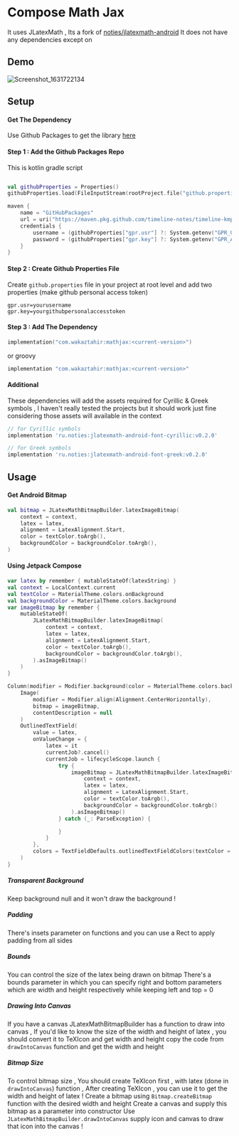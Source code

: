 # Compose Math Jax

It uses JLatexMath , Its a fork of [noties/jlatexmath-android](https://github.com/noties/jlatexmath-android)
It does not have any dependencies except on
## Demo

![Screenshot_1631722134](https://user-images.githubusercontent.com/42442700/133469585-bb5a0a9e-5c47-4cda-806a-054c7a9ef22d.png)

## Setup

#### Get The Dependency

Use Github Packages to get the library [here](https://github.com/timeline-notes/compose-mathjax/packages/1191711)

#### Step 1 : Add the Github Packages Repo

This is kotlin gradle script

```kotlin

val githubProperties = Properties()
githubProperties.load(FileInputStream(rootProject.file("github.properties")))

maven {
    name = "GitHubPackages"
    url = uri("https://maven.pkg.github.com/timeline-notes/timeline-kmp")
    credentials {
        username = (githubProperties["gpr.usr"] ?: System.getenv("GPR_USER")).toString()
        password = (githubProperties["gpr.key"] ?: System.getenv("GPR_API_KEY")).toString()
    }
}
```

#### Step 2 : Create Github Properties File

Create `github.properties` file in your project at root level and add two properties (make github personal access token)

```properties
gpr.usr=yourusername
gpr.key=yourgithubpersonalaccesstoken
```

#### Step 3 : Add The Dependency

```kotlin
implementation("com.wakaztahir:mathjax:<current-version>")
```

or groovy

```groovy
implementation "com.wakaztahir:mathjax:<current-version>"
```

#### Additional

These dependencies will add the assets required for Cyrillic & Greek symbols , I haven't really tested the projects but
it should work just fine considering those assets will available in the context

```groovy
// for Cyrillic symbols
implementation 'ru.noties:jlatexmath-android-font-cyrillic:v0.2.0'

// for Greek symbols 
implementation 'ru.noties:jlatexmath-android-font-greek:v0.2.0'
```

## Usage

#### Get Android Bitmap

```kotlin
val bitmap = JLatexMathBitmapBuilder.latexImageBitmap(
    context = context,
    latex = latex,
    alignment = LatexAlignment.Start,
    color = textColor.toArgb(),
    backgroundColor = backgroundColor.toArgb(),
)
```

#### Using Jetpack Compose

```kotlin
var latex by remember { mutableStateOf(latexString) }
val context = LocalContext.current
val textColor = MaterialTheme.colors.onBackground
val backgroundColor = MaterialTheme.colors.background
var imageBitmap by remember {
    mutableStateOf(
        JLatexMathBitmapBuilder.latexImageBitmap(
            context = context,
            latex = latex,
            alignment = LatexAlignment.Start,
            color = textColor.toArgb(),
            backgroundColor = backgroundColor.toArgb(),
        ).asImageBitmap()
    )
}

Column(modifier = Modifier.background(color = MaterialTheme.colors.background)) {
    Image(
        modifier = Modifier.align(Alignment.CenterHorizontally),
        bitmap = imageBitmap,
        contentDescription = null
    )
    OutlinedTextField(
        value = latex,
        onValueChange = {
            latex = it
            currentJob?.cancel()
            currentJob = lifecycleScope.launch {
                try {
                    imageBitmap = JLatexMathBitmapBuilder.latexImageBitmap(
                        context = context,
                        latex = latex,
                        alignment = LatexAlignment.Start,
                        color = textColor.toArgb(),
                        backgroundColor = backgroundColor.toArgb()
                    ).asImageBitmap()
                } catch (_: ParseException) {

                }
            }
        },
        colors = TextFieldDefaults.outlinedTextFieldColors(textColor = textColor)
    )
}
```

##### Transparent Background
Keep background null and it won't draw the background !

##### Padding
There's insets parameter on functions and you can use a Rect
to apply padding from all sides

##### Bounds
You can control the size of the latex being drawn on bitmap
There's a bounds parameter in which you can specify right and bottom
parameters which are width and height respectively while keeping
left and top = 0

##### Drawing Into Canvas
If you have a canvas JLatexMathBitmapBuilder has a function
to draw into canvas , If you'd like to know the size of the width and height
of latex , you should convert it to TeXIcon and get width and height
copy the code from `drawIntoCanvas` function and get the width and height

##### Bitmap Size
To control bitmap size , You should create TeXIcon first , with latex (done in `drawIntoCanvas`) function , After
creating TeXIcon , you can use it to get the width and height of latex !
Create a bitmap using `Bitmap.createBitmap` function with the desired width and height
Create a canvas and supply this bitmap as a parameter into constructor
Use `JLatexMathBitmapBuilder.drawIntoCanvas` supply icon and canvas
to draw that icon into the canvas !